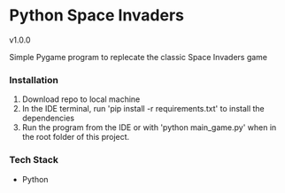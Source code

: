 # Python Space Invaders

v1.0.0

Simple Pygame program to replecate the classic Space Invaders game

### Installation
1. Download repo to local machine
2. In the IDE terminal, run 'pip install -r requirements.txt' to install the dependencies
3. Run the program from the IDE or with 'python main_game.py' when in the root folder of this project.

### Tech Stack
* Python


